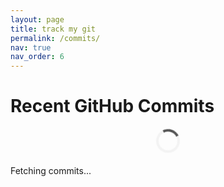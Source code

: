 ```yaml
---
layout: page
title: track my git
permalink: /commits/
nav: true
nav_order: 6
---
```


# Recent GitHub Commits

<div id="commits-container">
  <div class="spinner"></div>
  <p class="loading-text">Fetching commits...</p>
</div>

<style>
.spinner {
  margin: 20px auto;
  border: 4px solid #f3f3f3;
  border-top: 4px solid #555;
  border-radius: 30px;
  width: 30px;
  height: 30px;
  animation: spin 1s linear infinite;
}
@keyframes spin { 100% { transform: rotate(360deg); } }

.load-more-btn {
  display: block;
  margin: 20px auto;
  padding: 8px 16px;
  border: none;
  border-radius: 8px;
  background-color: #444;
  color: white;
  cursor: pointer;
}
.load-more-btn:hover { background-color: #666; }
</style>

<script>
document.addEventListener("DOMContentLoaded", async () => {
  const container = document.getElementById("commits-container");
  const commitsPerPage = 50;
  let commits = [];
  let page = 0;

  try {
    const res = await fetch("/assets/json/commits.json?cachebust=" + Date.now());
    if (!res.ok) throw new Error("Failed to fetch commits.json");
    commits = await res.json();

    if (!commits.length) {
      container.innerHTML = "<p>No commits found.</p>";
      return;
    }

    container.innerHTML = ""; // clear spinner on fresh load

    function renderCommits() {
      const start = page * commitsPerPage;
      const end = start + commitsPerPage;
      const slice = commits.slice(start, end);

      slice.forEach(commit => {
        const pre = document.createElement("pre");
        pre.innerHTML = `💬 ${commit.message}
📂 <a href="https://github.com/eiharun/${commit.repo}" target="_blank">${commit.repo}</a> • <a href="${commit.url}" target="_blank">view</a> • ${new Date(commit.date).toLocaleString()}`;
        container.appendChild(pre);
      });

      // Remove old button if it exists
      const oldBtn = document.querySelector(".load-more-btn");
      if (oldBtn) oldBtn.remove();

      // Add "Load 50 more" button at bottom if needed
      if (end < commits.length) {
        const btn = document.createElement("button");
        btn.textContent = "Load 50 more";
        btn.className = "load-more-btn";
        btn.addEventListener("click", () => {
          page++;
          renderCommits();
        });
        container.appendChild(btn); // always appended at the end
      }
    }

    // Always start fresh on page load
    page = 0;
    renderCommits();

  } catch (err) {
    container.innerHTML = `<p style="color:red">❌ Failed to load commits: ${err.message}</p>`;
    console.error(err);
  }
});
</script>

